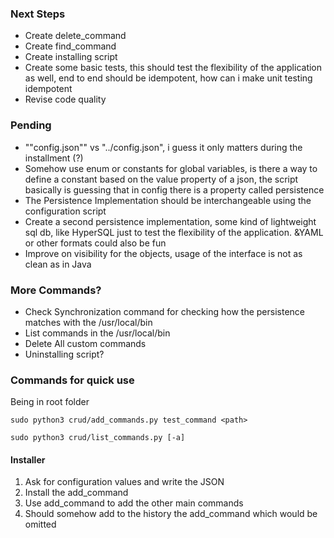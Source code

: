 ### Next Steps
- Create delete_command
- Create find_command
- Create installing script
- Create some basic tests, this should test the flexibility of the application as well, end to end should be idempotent, how can i make unit testing idempotent
- Revise code quality

### Pending
- ""config.json"" vs "../config.json", i guess it only matters during the installment (?)
- Somehow use enum or constants for global variables, is there a way to define a constant based on the value property of a json, the script basically is guessing that in config there is a property called persistence
- The Persistence Implementation should be interchangeable using the configuration script
- Create a second persistence implementation, some kind of lightweight sql db, like HyperSQL just to test the flexibility of the application. &YAML or other formats could also be fun
- Improve on visibility for the objects, usage of the interface is not as clean as in Java

### More Commands?
- Check Synchronization command for checking how the persistence matches with the /usr/local/bin
- List commands in the /usr/local/bin
- Delete All custom commands
- Uninstalling script?

### Commands for quick use
 Being in root folder
```
sudo python3 crud/add_commands.py test_command <path>
```
```
sudo python3 crud/list_commands.py [-a]
```


#### Installer
1. Ask for configuration values and write the JSON
2. Install the add_command
3. Use add_command to add the other main commands
4. Should somehow add to the history the add_command which would be omitted
